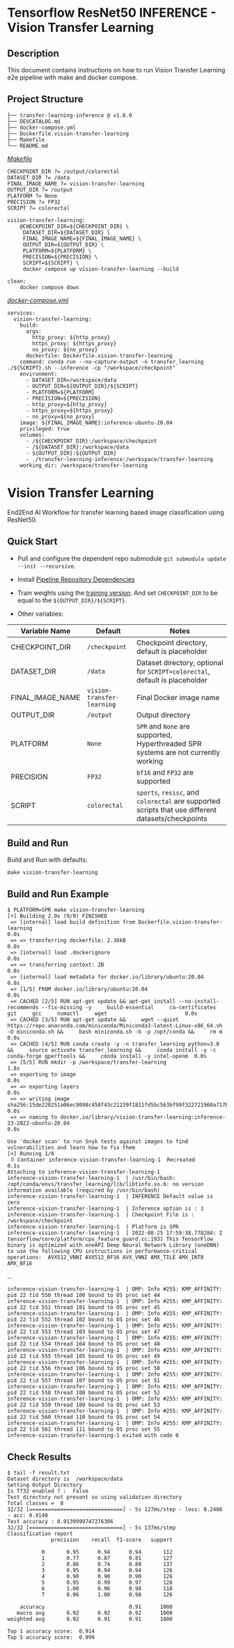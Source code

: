 # Tensorflow ResNet50 INFERENCE - Vision Transfer Learning
## Description
This document contains instructions on how to run Vision Transfer Learning e2e pipeline with make and docker compose.
## Project Structure 
```
├── transfer-learning-inference @ v1.0.0
├── DEVCATALOG.md
├── docker-compose.yml
├── Dockerfile.vision-transfer-learning
├── Makefile
└── README.md
```
[_Makefile_](Makefile)
```
CHECKPOINT_DIR ?= /output/colorectal
DATASET_DIR ?= /data
FINAL_IMAGE_NAME ?= vision-transfer-learning
OUTPUT_DIR ?= /output
PLATFORM ?= None
PRECISION ?= FP32
SCRIPT ?= colorectal

vision-transfer-learning:
	@CHECKPOINT_DIR=${CHECKPOINT_DIR} \
	 DATASET_DIR=${DATASET_DIR} \
	 FINAL_IMAGE_NAME=${FINAL_IMAGE_NAME} \
	 OUTPUT_DIR=${OUTPUT_DIR} \
	 PLATFORM=${PLATFORM} \
	 PRECISION=${PRECISION} \
	 SCRIPT=${SCRIPT} \
	 docker compose up vision-transfer-learning --build

clean: 
	docker compose down
```
[_docker-compose.yml_](docker-compose.yml)
```
services:
  vision-transfer-learning:
    build:
      args: 
        http_proxy: ${http_proxy}
        https_proxy: ${https_proxy}
        no_proxy: ${no_proxy}
      dockerfile: Dockerfile.vision-transfer-learning
    command: conda run --no-capture-output -n transfer_learning ./${SCRIPT}.sh --inference -cp "/workspace/checkpoint"
    environment: 
      - DATASET_DIR=/workspace/data
      - OUTPUT_DIR=${OUTPUT_DIR}/${SCRIPT}
      - PLATFORM=${PLATFORM}
      - PRECISION=${PRECISION}
      - http_proxy=${http_proxy}
      - https_proxy=${https_proxy}
      - no_proxy=${no_proxy}
    image: ${FINAL_IMAGE_NAME}:inference-ubuntu-20.04
    privileged: true
    volumes: 
      - /${CHECKPOINT_DIR}:/workspace/checkpoint
      - /${DATASET_DIR}:/workspace/data
      - ${OUTPUT_DIR}:${OUTPUT_DIR}
      - ./transfer-learning-inference:/workspace/transfer-learning
    working_dir: /workspace/transfer-learning
```

# Vision Transfer Learning
End2End AI Workflow for transfer learning based image classification using ResNet50.

## Quick Start
* Pull and configure the dependent repo submodule `git submodule update --init --recursive`.

* Install [Pipeline Repository Dependencies](https://github.com/intel-innersource/frameworks.ai.infrastructure.machine-learning-operations/blob/develop/pipelines/README.md)

* Train weights using the [training version](https://github.com/intel-innersource/frameworks.ai.infrastructure.machine-learning-operations/blob/develop/pipelines/transfer_learning/tensorflow/resnet50/training). And set `CHECKPOINT_DIR` to be equal to the `${OUTPUT_DIR}/${SCRIPT}`.

* Other variables:

| Variable Name | Default | Notes |
| --- | --- | --- |
| CHECKPOINT_DIR | `/checkpoint` | Checkpoint directory, default is placeholder | 
| DATASET_DIR | `/data` | Dataset directory, optional for `SCRIPT=colorectal`, default is placeholder |
| FINAL_IMAGE_NAME | `vision-transfer-learning` | Final Docker image name |
| OUTPUT_DIR | `/output` | Output directory |
| PLATFORM | `None` | `SPR` and `None` are supported, Hyperthreaded SPR systems are not currently working |
| PRECISION | `FP32` | `bf16` and `FP32` are supported |
| SCRIPT | `colorectal` | `sports`, `resisc`, and `colorectal` are supported scripts that use different datasets/checkpoints |

## Build and Run
Build and Run with defaults:
```
make vision-transfer-learning
```
## Build and Run Example
```
$ PLATFORM=SPR make vision-transfer-learning
[+] Building 2.0s (9/9) FINISHED
 => [internal] load build definition from Dockerfile.vision-transfer-learning                                                                                                                        0.0s
 => => transferring dockerfile: 2.36kB                                                                                                                                                               0.0s
 => [internal] load .dockerignore                                                                                                                                                                    0.0s
 => => transferring context: 2B                                                                                                                                                                      0.0s
 => [internal] load metadata for docker.io/library/ubuntu:20.04                                                                                                                                      0.0s
 => [1/5] FROM docker.io/library/ubuntu:20.04                                                                                                                                                        0.0s
 => CACHED [2/5] RUN apt-get update && apt-get install --no-install-recommends --fix-missing -y     build-essential     ca-certificates     git     gcc     numactl     wget                         0.0s
 => CACHED [3/5] RUN apt-get update &&     wget --quiet https://repo.anaconda.com/miniconda/Miniconda3-latest-Linux-x86_64.sh -O miniconda.sh &&     bash miniconda.sh -b -p /opt/conda &&     rm m  0.0s
 => CACHED [4/5] RUN conda create -y -n transfer_learning python=3.8 &&     source activate transfer_learning &&     conda install -y -c conda-forge gperftools &&     conda install -y intel-openm  0.0s
 => [5/5] RUN mkdir -p /workspace/transfer-learning                                                                                                                                                  1.8s
 => exporting to image                                                                                                                                                                               0.0s 
 => => exporting layers                                                                                                                                                                              0.0s
 => => writing image sha256:15de220251a06ec9098c458f43c21239f1811fd5bc563bf99f322721960a717b                                                                                                         0.0s
 => => naming to docker.io/library/vision-transfer-learning:inference-23-2022-ubuntu-20.04                                                                                                           0.0s

Use 'docker scan' to run Snyk tests against images to find vulnerabilities and learn how to fix them
[+] Running 1/0
 ⠿ Container inference-vision-transfer-learning-1  Recreated                                                                                                                                         0.1s
Attaching to inference-vision-transfer-learning-1
inference-vision-transfer-learning-1  | /usr/bin/bash: /opt/conda/envs/transfer_learning/lib/libtinfo.so.6: no version information available (required by /usr/bin/bash)
inference-vision-transfer-learning-1  | INFERENCE Default value is zero
inference-vision-transfer-learning-1  | Inference option is : 1
inference-vision-transfer-learning-1  | Checkpoint File is : /workspace/checkpoint
inference-vision-transfer-learning-1  | Platform is SPR
inference-vision-transfer-learning-1  | 2022-08-25 17:59:38.778284: I tensorflow/core/platform/cpu_feature_guard.cc:193] This TensorFlow binary is optimized with oneAPI Deep Neural Network Library (oneDNN) to use the following CPU instructions in performance-critical operations:  AVX512_VNNI AVX512_BF16 AVX_VNNI AMX_TILE AMX_INT8 AMX_BF16
```
...
```
inference-vision-transfer-learning-1  | OMP: Info #255: KMP_AFFINITY: pid 22 tid 550 thread 100 bound to OS proc set 44
inference-vision-transfer-learning-1  | OMP: Info #255: KMP_AFFINITY: pid 22 tid 551 thread 101 bound to OS proc set 45
inference-vision-transfer-learning-1  | OMP: Info #255: KMP_AFFINITY: pid 22 tid 552 thread 102 bound to OS proc set 46
inference-vision-transfer-learning-1  | OMP: Info #255: KMP_AFFINITY: pid 22 tid 553 thread 103 bound to OS proc set 47
inference-vision-transfer-learning-1  | OMP: Info #255: KMP_AFFINITY: pid 22 tid 554 thread 104 bound to OS proc set 48
inference-vision-transfer-learning-1  | OMP: Info #255: KMP_AFFINITY: pid 22 tid 555 thread 105 bound to OS proc set 49
inference-vision-transfer-learning-1  | OMP: Info #255: KMP_AFFINITY: pid 22 tid 556 thread 106 bound to OS proc set 50
inference-vision-transfer-learning-1  | OMP: Info #255: KMP_AFFINITY: pid 22 tid 557 thread 107 bound to OS proc set 51
inference-vision-transfer-learning-1  | OMP: Info #255: KMP_AFFINITY: pid 22 tid 558 thread 108 bound to OS proc set 52
inference-vision-transfer-learning-1  | OMP: Info #255: KMP_AFFINITY: pid 22 tid 559 thread 109 bound to OS proc set 53
inference-vision-transfer-learning-1  | OMP: Info #255: KMP_AFFINITY: pid 22 tid 560 thread 110 bound to OS proc set 54
inference-vision-transfer-learning-1  | OMP: Info #255: KMP_AFFINITY: pid 22 tid 561 thread 111 bound to OS proc set 55
inference-vision-transfer-learning-1 exited with code 0
```

## Check Results

```
$ tail -f result.txt 
Dataset directory is  /workspace/data
Setting Output Directory
Is Tf32 enabled ? :  False
Test directory not present so using validation directory
Total classes =  8
32/32 [==============================] - 5s 127ms/step - loss: 0.2466 - acc: 0.9140
Test accuracy : 0.9139999747276306
32/32 [==============================] - 5s 137ms/step
Classification report
              precision    recall  f1-score   support

           0       0.95      0.94      0.94       112
           1       0.77      0.87      0.81       127
           2       0.86      0.74      0.80       137
           3       0.95      0.94      0.94       126
           4       0.90      0.90      0.90       126
           5       0.95      0.99      0.97       128
           6       1.00      0.96      0.98       118
           7       0.96      1.00      0.98       126

    accuracy                           0.91      1000
   macro avg       0.92      0.92      0.92      1000
weighted avg       0.92      0.91      0.91      1000

Top 1 accuracy score:  0.914
Top 5 accuracy score:  0.999
```
